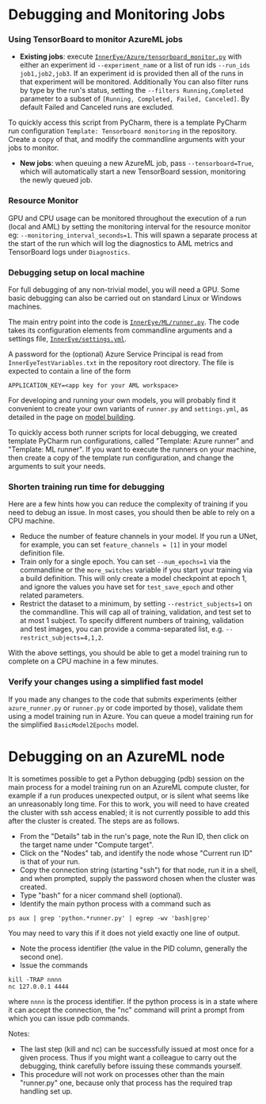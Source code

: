 # Debugging and Monitoring Jobs

### Using TensorBoard to monitor AzureML jobs

* **Existing jobs**: execute [`InnerEye/Azure/tensorboard_monitor.py`](/InnerEye/Azure/tensorboard_monitor.py) 
with either an experiment id `--experiment_name` or a list of run ids `--run_ids job1,job2,job3`. 
If an experiment id is provided then all of the runs in that experiment will be monitored. Additionally You can also 
filter runs by type by the run's status, setting the `--filters Running,Completed` parameter to a subset of
`[Running, Completed, Failed, Canceled]`. By default Failed and Canceled runs are excluded.

To quickly access this script from PyCharm, there is a template PyCharm run configuration 
`Template: Tensorboard monitoring` in the repository. Create a copy of that, and modify the commandline 
arguments with your jobs to monitor.

* **New jobs**: when queuing a new AzureML job, pass `--tensorboard=True`, which will automatically start a new TensorBoard
session, monitoring the newly queued job. 

### Resource Monitor
GPU and CPU usage can be monitored throughout the execution of a run (local and AML) by setting the monitoring interval 
for the resource monitor eg: `--monitoring_interval_seconds=1`. This will spawn a separate process at the start of the
run which will log the diagnostics to AML metrics and TensorBoard logs under `Diagnostics`.

### Debugging setup on local machine

For full debugging of any non-trivial model, you will need a GPU. Some basic debugging can also be carried out on
standard Linux or Windows machines.

The main entry point into the code is [`InnerEye/ML/runner.py`](/InnerEye/ML/runner.py). The code takes its 
configuration elements from commandline arguments and a settings file, 
[`InnerEye/settings.yml`](/InnerEye/settings.yml). 

A password for the (optional) Azure Service 
Principal is read from `InnerEyeTestVariables.txt` in the repository root directory. The file 
is expected to contain a line of the form
```
APPLICATION_KEY=<app key for your AML workspace>
```

For developing and running your own models, you will probably find it convenient to create your own variants of
`runner.py` and `settings.yml`, as detailed in the page on [model building](building_models.md).

To quickly access both runner scripts for local debugging, we created template PyCharm run configurations, called
"Template: Azure runner" and "Template: ML runner". If you want to execute the runners on your machine, then
create a copy of the template run configuration, and change the arguments to suit your needs.

### Shorten training run time for debugging

Here are a few hints how you can reduce the complexity of training if you need to debug an issue. In most cases,
you should then be able to rely on a CPU machine.
* Reduce the number of feature channels in your model. If you run a UNet, for example, you can set 
`feature_channels = [1]` in your model definition file.
* Train only for a single epoch. You can set `--num_epochs=1` via the commandline or the `more_switches` variable
if you start your training via a build definition. This will only create a model checkpoint at epoch 1, and ignore
the values you have set for `test_save_epoch` and other related parameters.
* Restrict the dataset to a minimum, by setting `--restrict_subjects=1` on the commandline. This will cap all of
training, validation, and test set to at most 1 subject. To specify different numbers of training, validation
and test images, you can provide a comma-separated list, e.g. `--restrict_subjects=4,1,2`.

With the above settings, you should be able to get a model training run to complete on a CPU machine in a few minutes.


### Verify your changes using a simplified fast model

If you made any changes to the code that submits experiments (either `azure_runner.py` or `runner.py` or code
imported by those), validate them using a model training run in Azure. You can queue a model training run for the 
simplified `BasicModel2Epochs` model.


# Debugging on an AzureML node

It is sometimes possible to get a Python debugging (pdb) session on the main process for a model
training run on an  AzureML compute cluster, for example if a run produces unexpected output,
or is silent what seems like an unreasonably long time. For this to work, you will need to 
have created the cluster with ssh access enabled; it is not currently possible to add this 
after the cluster is created. The steps are as follows.

* From the "Details" tab in the run's page, note the Run ID, then click on the target name under
"Compute target".
* Click on the "Nodes" tab, and identify the node whose "Current run ID" is that of your run.
* Copy the connection string (starting "ssh") for that node, run it in a shell, and when prompted,
supply the password chosen when the cluster was created.
* Type "bash" for a nicer command shell (optional).
* Identify the main python process with a command such as
```shell script
ps aux | grep 'python.*runner.py' | egrep -wv 'bash|grep'
```
You may need to vary this if it does not yield exactly one line of output.
* Note the process identifier (the value in the PID column, generally the second one).
* Issue the commands
```shell script
kill -TRAP nnnn
nc 127.0.0.1 4444
```
where `nnnn` is the process identifier. If the python process is in a state where it can
accept the connection, the "nc" command will print a prompt from which you can issue pdb
commands.

Notes:
* The last step (kill and nc) can be successfully issued at most once for a given process.
Thus if you might want a colleague to carry out the debugging, think carefully before
issuing these commands yourself.
* This procedure will not work on processes other than the main "runner.py" one, because
only that process has the required trap handling set up.
